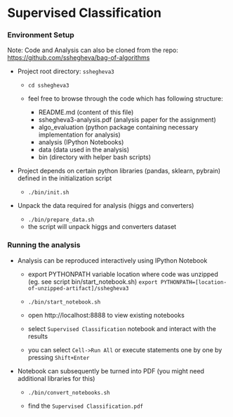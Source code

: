 Supervised Classification
==========================

### Environment Setup

Note: Code and Analysis can also be cloned from the repo: https://github.com/sshegheva/bag-of-algorithms

 - Project root directory: `sshegheva3`
 
    - `cd sshegheva3`
    
    - feel free to browse through the code which has following structure:
        - README.md (content of this file)
        - sshegheva3-analysis.pdf (analysis paper for the assignment)
        - algo_evaluation (python package containing necessary implementation for analysis)
        - analysis (IPython Notebooks)
        - data (data used in the analysis)
        - bin (directory with helper bash scripts)
 
 - Project depends on certain python libraries (pandas, sklearn, pybrain) defined in the initialization script
 
    - `./bin/init.sh`
    
 - Unpack the data required for analysis (higgs and converters)
 
    - `./bin/prepare_data.sh`
    - the script will unpack higgs and converters dataset
    
    
### Running the analysis
    
 - Analysis can be reproduced interactively using IPython Notebook
 
    - export PYTHONPATH variable location where code was unzipped
        (eg. see script bin/start_notebook.sh)
        `export PYTHONPATH=[location-of-unzipped-artifact]/sshegheva3`
 
    - `./bin/start_notebook.sh`
    
    - open http://localhost:8888 to view existing notebooks
    
    - select `Supervised Classification` notebook and interact with the results
    
    - you can select `Cell->Run All` or execute statements one by one by pressing `Shift+Enter`
    
 - Notebook can subsequently be turned into PDF (you might need additional libraries for this)
 
    - `./bin/convert_notebooks.sh`
    
    - find the `Supervised Classification.pdf` 